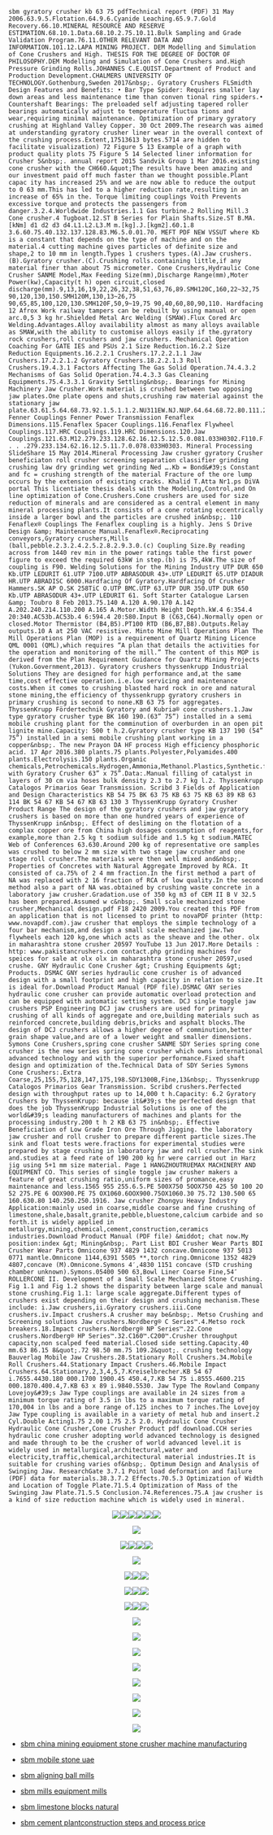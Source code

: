 
```
sbm gyratory crusher kb 63 75 pdfTechnical report (PDF) 31 May 2006.63.9.5.Flotation.64.9.6.Cyanide Leaching.65.9.7.Gold Recovery.66.10.MINERAL RESOURCE AND RESERVE ESTIMATION.68.10.1.Data.68.10.2.75.10.11.Bulk Sampling and Grade Validation Program.76.11.OTHER RELEVANT DATA AND INFORMATION.101.12.LAPA MINING PROJECT. DEM Modelling and Simulation of Cone Crushers and High. THESIS FOR THE DEGREE OF DOCTOR OF PHILOSOPHY.DEM Modelling and Simulation of Cone Crushers and.High Pressure Grinding Rolls.JOHANNES C.E.QUIST.Department of Product and Production Development.CHALMERS UNIVERSITY OF TECHNOLOGY.Gothenburg,Sweden 2017&nbsp;. Gyratory Crushers FLSmidth Design Features and Benefits: • Bar Type Spider: Requires smaller lay down areas and less maintenance time than conven tional ring spiders.• Countershaft Bearings: The preloaded self adjusting tapered roller bearings automatically adjust to temperature fluctua tions and wear,requiring minimal maintenance. Optimization of primary gyratory crushing at Highland Valley Copper. 30 Oct 2009.The research was aimed at understanding gyratory crusher liner wear in the overall context of the crushing process.Extent,17513613 bytes.5714 are hidden to facilitate visualization) 72 Figure 5 13 Example of a graph with product quality plots 75 Figure 5 14 Selected liner information for Crusher 5&nbsp;. annual report 2015 Sandvik Group 1 Mar 2016.existing cone crusher with the CH660.&quot;The results have been amazing and our investment paid off much faster than we thought possible.Plant capac ity has increased 25% and we are now able to reduce the output to 0 63 mm.This has led to a higher reduction rate,resulting in an increase of 65% in the. Torque limiting couplings Voith Prevents excessive torque and protects the passengers from danger.3.2.4.Worldwide Industries.1.1 Gas turbine.2 Rolling Mill.3 Cone crusher.4 Tugboat.12.ST B Series for Plain Shafts.Size.ST B.MA.[kNm] d1 d2 d3 d4.L1.L2.L3.M m.[kg].J.[kgm2].60.1.8 3.6.60.75.40.132.137.128.83.M6.5.0.01.70. MEFT PDF NEW VSSUT where Kb is a constant that depends on the type of machine and on the material.4 cutting machine gives particles of definite size and shape,2 to 10 mm in length.Types 1 crushers types.(A).Jaw crushers.(B).Gyratory crusher.(C).Crushing rolls.containing little,if any material finer than about 75 micrometer. Cone Crushers,Hydraulic Cone Crusher SANME Model,Max Feeding Size(mm),Discharge Range(mm),Moter Power(kw),Capacity(t h) open circuit,closed discharge(mm).9,13,16,19,22,26,32,38,51,63,76,89.SMH120C,160,22~32,75 90,120,130,150.SMH120M,130,13~26,75 90,65,85,100,120,130.SMH120F,50,9~19,75 90,40,60,80,90,110. Hardfacing 12 Afrox Work railway tampers can be rebuilt by using manual or open arc.0,5 3 kg hr.Shielded Metal Arc Welding (SMAW).Flux Cored Arc Welding.Advantages.Alloy availability almost as many alloys available as SMAW,with the ability to customise alloys easily if the.gyratory rock crushers,roll crushers and jaw crushers. Mechanical Operation Coaching For GATE IES and PSUs 2.1 Size Reduction.16.2.2 Size Reduction Equipments.16.2.2.1 Crushers.17.2.2.1.1 Jaw Crushers.17.2.2.1.2 Gyratory Crushers.18.2.2.1.3 Roll Crushers.19.4.3.1 Factors Affecting The Gas Solid Operation.74.4.3.2 Mechanisms of Gas Solid Operation.74.4.3.3 Gas Cleaning Equipments.75.4.3.3.1 Gravity Settling&nbsp;. Bearings for Mining Machinery Jaw Crusher.Work material is crushed between two opposing jaw plates.One plate opens and shuts,crushing raw material against the stationary jaw plate.63.61.5.64.68.73.92.1.5.1.1.2.NU311EW.NJ.NUP.64.64.68.72.80.111.2.2.1.4.NU212EW.NJ.NUP.68.68.70.75.80.102.1.5.1.5.1.2.NU213EW.NJ. Fenner Couplings Fenner Power Transmission Fenaflex Dimensions.115.Fenaflex Spacer Couplings.116.Fenaflex Flywheel Couplings.117.HRC Couplings.119.HRC Dimensions.120.Jaw Couplings.121.63.M12.279.233.128.62.16.12.5.12.5.0.081.033H0302.F110.F.3020.75.3&quot;.63.5.51.55. . . .279.233.134.62.16.12.5.11.7.0.078.033H0303. Mineral Processing SlideShare 15 May 2014.Mineral Processing Jaw crusher gyratory Crusher beneficiaton roll crusher screening separation classifier grinding crushing law dry grinding wet grinding Ned ….Kb = Bond&#39;s Constant and fc = crushing strength of the material Fracture of the ore lump occurs by the extension of existing cracks. Khalid T.Atta Nr1.ps DiVA portal This licentiate thesis deals with the Modeling,Control,and On line optimization of Cone.Crushers.Cone crushers are used for size reduction of minerals and are considered as a central element in many mineral processing plants.It consists of a cone rotating eccentrically inside a larger bowl and the particles are crushed in&nbsp;. 110 Fenaflex® Couplings The Fenaflex coupling is a highly. Jens S Drive Design &amp; Maintenance Manual.Fenaflex®.Reciprocating conveyors,Gyratory crushers,Mills (ball,pebble.2.3.2.4.2.5.2.8.2.9.3.0.(c) Coupling Size.By reading across from 1440 rev min in the power ratings table the first power figure to exceed the required 63kW in step.(b) is 75,4kW.The size of coupling is F90. Welding Solutions for the Mining Industry UTP DUR 650 Kb.UTP LEDURIT 61.UTP 7100.UTP ABRASODUR 43+.UTP LEDURIT 65.UTP DIADUR HR.UTP ABRADISC 6000.Hardfacing Of Gyratory.Hardfacing Of Crusher Hammers.SK AP O.SK 258TiC O.UTP BMC.UTP 63.UTP DUR 350.UTP DUR 650 Kb.UTP ABRASODUR 43+.UTP LEDURIT 61. Soft Starter Catalogue Larsen &amp; Toubro 8 Feb 2013.75.140 A.120 A.90.170 A.142 A.202.240.214.110.200 A.165 A.Motor.Width Height Depth.kW.4 6:354.4 20:340.AC53b.AC53b.4 6:594.4 20:580.Input B (C63,C64).Normally open or closed.Motor Thermistor (B4,B5).PT100 RTD (B6,B7,B8).Outputs.Relay outputs.10 A at 250 VAC resistive. Minto Mine Mill Operations Plan The Mill Operations Plan (MOP) is a requirement of Quartz Mining Licence QML 0001 (QML),which requires “A plan that details the activities for the operation and monitoring of the mill.” The content of this MOP is derived from the Plan Requirement Guidance for Quartz Mining Projects (Yukon.Government,2013). Gyratory crushers thyssenkrupp Industrial Solutions They are designed for high performance and,at the same time,cost effective operation.i.e.low servicing and maintenance costs.When it comes to crushing blasted hard rock in ore and natural stone mining,the efficiency of thyssenkrupp gyratory crushers in primary crushing is second to none.KB 63 75 for aggregates. ThyssenKrupp Fördertechnik Gyratory and Kubria® cone crushers.1.Jaw type gyratory crusher type BK 160 190.(63” 75”) installed in a semi mobile crushing plant for the comminution of overburden in an open pit lignite mine.Capacity: 500 t h.2.Gyratory crusher type KB 137 190 (54” 75”) installed in a semi mobile crushing plant working in a copper&nbsp;. The new Prayon DA HF process High efficiency phosphoric acid. 17 Apr 2016.380 plants.75 plants.Polyester,Polyamides.400 plants.Electrolysis.150 plants.Organic chemicals,Petrochemicals.Hydrogen,Ammonia,Methanol.Plastics,Synthetic.feed with Gyratory Crusher 63” x 75”.Data:.Manual filling of catalyst in layers of 30 cm via hoses bulk density 2.3 to 2.7 kg l.2. Thyssenkrupp Catalogos Primarios Gear Transmission. Scribd 3 Fields of Application and Design Characteristics KB 54 75 BK 63 75 KB 63 75 KB 63 89 KB 63 114 BK 54 67 KB 54 67 KB 63 130 3 ThyssenKrupp Gyratory Crusher Product Range The design of the gyratory crushers and jaw gyratory crushers is based on more than one hundred years of experience of ThyssenKrupp in&nbsp;. Effect of desliming on the flotation of a complax copper ore from China high dosages consumption of reagents,for example,more than 2.5 kg t sodium sulfide and 1.5 kg t sodium.MATEC Web of Conferences 63.630.Around 200 kg of representative ore samples was crushed to below 2 mm size with two stage jaw crusher and one stage roll crusher.The materials were then well mixed and&nbsp;. Properties of Concretes with Natural Aggregate Improved by RCA. It consisted of ca.75% of 2 4 mm fraction.In the first method a part of NA was replaced with 2 16 fraction of RCA of low quality.In the second method also a part of NA was.obtained by crushing waste concrete in a laboratory jaw crusher.Gradation.use of 350 kg m3 of CEM II B V 32.5 has been prepared.Assumed w c&nbsp;. Small scale mechanized stone crusher,Mechanical design.pdf F18 2420 2009.You created this PDF from an application that is not licensed to print to novaPDF printer (http: www.novapdf.com).jaw crusher that employs the simple technology of a four bar mechanism,and design a small scale mechanized jaw.Two flywheels each 120 kg,one which acts as the sheave and the other. olx in maharashtra stone crusher 20597 YouTube 13 Jun 2017.More Details : http: www.pakistancrushers.com contact.php grinding machines for speices for sale at olx olx in maharashtra stone crusher 20597,used crushe. GNY Hydraulic Cone Crusher &gt; Crushing Equipments &gt; Products. DSMAC GNY series hydraulic cone crusher is of advanced design with a small footprint and high capacity in relation to size.It is ideal for.Download Product Manual (PDF file).DSMAC GNY series hydraulic cone crusher can provide automatic overload protection and can be equipped with automatic setting system. DCJ single toggle jaw crushers PSP Engineering DCJ jaw crushers are used for primary crushing of all kinds of aggregate and ore,building materials such as reinforced concrete,building debris,bricks and asphalt blocks.The design of DCJ crushers allows a higher degree of comminution,better grain shape value,and are of a lower weight and smaller dimensions. Symons Cone Crushers,spring cone crusher SANME SDY Series spring cone crusher is the new series spring cone crusher which owns international advanced technology and with the superior performance.Fixed shaft design and optimization of the.Technical Data of SDY Series Symons Cone Crushers:.Extra Coarse,25,155,75,128,147,175,198.SDY1300B,Fine,13&nbsp;. Thyssenkrupp Catalogos Primarios Gear Transmission. Scribd crushers.Perfected design with throughput rates up to 14,000 t h.Capacity: 6.2 Gyratory Crushers by ThyssenKrupp: because it&#39;s the perfected design that does the job ThyssenKrupp Industrial Solutions is one of the world&#39;s leading manufacturers of machines and plants for the processing industry.200 t h 2 KB 63 75 in&nbsp;. Effective Beneficiation of Low Grade Iron Ore Through Jigging. the laboratory jaw crusher and roll crusher to prepare different particle sizes.The sink and float tests were.fractions for experimental studies were prepared by stage crushing in laboratory jaw and roll crusher.The sink and.studies at a feed rate of 190 200 kg hr were carried out in Harz jig using 5+1 mm size material. Page 1 HANGZHOUTRUEMAX MACHINERY AND EQUIPMENT CO. This series of single toggle jaw crusher makers a feature of great crushing ratio,uniform sizes of promance,easy maintenance and less.1565 955 255.6.5.PE 500X750 5OOX750 425 50 100 2O 52 275.PE 6 OOX900.PE 75 OX1060.6OOX900.75OX1060.30 75.72 130.500 65 160.630.80 140.250.250.1916. Jaw crusher Zhongyu Heavy Industry Application:mainly used in coarse,middle coarse and fine crushing of limestone,shale,basalt,granite,pebble,bluestone,calcium carbide and so forth.it is widely applied in metallurgy,mining,chemical,cement,construction,ceramics industries.Download Product Manual (PDF file) &middot; chat now.My position:index &gt; Mining&nbsp;. Part List BDI Crusher Wear Parts BDI Crusher Wear Parts Omnicone 937 4829 1432 concave.Omnicone 937 5013 0771 mantle.Omnicone 1144,6391 5505 **,torch ring.Omnicone 1352 4829 4807,concave (M).Omnicone.Symons 4′,4830 1151 concave (STD crushing chamber unknown).Symons.05400 500 63,Bowl Liner Coarse Fine,54″ ROLLERCONE II. Development of a Small Scale Mechanized Stone Crushing. Fig 1.1 and Fig 1.2 shows the disparity between large scale and manual stone crushing.Fig 1.1: large scale aggregate.Different types of crushers exist depending on their design and crushing mechanism.These include: i.Jaw crushers,ii.Gyratory crushers.iii.Cone crushers.iv.Impact crushers.A crusher may be&nbsp;. Metso Crushing and Screening solutions Jaw crushers.Nordberg® C Series™.4.Metso rock breakers.18.Impact crushers.Nordberg® NP Series™.22.Cone crushers.Nordberg® HP Series™.32.C160™.C200™.Crusher throughput capacity,non scalped feed material.Closed side setting.Capacity.40 mm.63 86.15 8&quot;.72 98.50 mm.75 109.2&quot;. crushing technology Bauverlag Mobile Jaw Crushers.28.Stationary Roll Crushers.34.Mobile Roll Crushers.44.Stationary Impact Crushers.46.Mobile Impact Crushers.64.Stationary.2,3,4,5,7.Kreiselbrecher.KB 54 67 i.7655.4430.180 000.1700 1900.45 450.4,7.KB 54 75 i.8555.4600.215 000.1870.400.4,7.KB 63 x 89 i.9840.5530. Jaw Type The Rowland Company Lovejoy&#39;s Jaw Type couplings are available in 24 sizes from a minimum torque rating of 3.5 in lbs to a maximum torque rating of 170,004 in lbs and a bore range of.125 inches to 7 inches.The Lovejoy Jaw Type coupling is available in a variety of metal hub and insert.2 Cyl.Double Acting1.75 2.00 1.75 2.5 2.0. Hydraulic Cone Crusher Hydraulic Cone Crusher,Cone Crusher Product pdf download.CCH series hydraulic cone crusher adopting world advanced technology is designed and made through to be the crusher of world advanced level.it is widely used in metallurgical,architectural,water and electricity,traffic,chemical,architectural material industries.It is suitable for crushing varies of&nbsp;. Optimum Design and Analysis of Swinging Jaw. ResearchGate 3.7.1 Point load deformation and failure (PDF) data for materials.38.3.7.2 Effects.70.5.3 Optimization of Width and Location of Toggle Plate.71.5.4 Optimization of Mass of the Swinging Jaw Plate.71.5.5 Conclusion.74.References.75.A jaw crusher is a kind of size reduction machine which is widely used in mineral. 
```

<div align="center">
  
<a rel="nofollow" href="https://m.shibang-china.com?f=github&k=sbm+gyratory+crusher+kb+63+75+pdf"><img src="https://static.shibang-china.com/en/l.png"></a><img src="https://static.shibang-china.com/en/hw.png"><a rel="nofollow" href="https://m.shibang-china.com/product/?f=github&k=sbm+gyratory+crusher+kb+63+75+pdf"><img src="https://static.shibang-china.com/en/p.png"></a><a rel="nofollow" href="https://m.shibang-china.com/cases/?f=github&k=sbm+gyratory+crusher+kb+63+75+pdf"><img src="https://static.shibang-china.com/en/c.png"></a><a rel="nofollow" href="https://m.shibang-china.com/news/?f=github&k=sbm+gyratory+crusher+kb+63+75+pdf"><img src="https://static.shibang-china.com/en/n.png"></a><a rel="nofollow" href="https://m.shibang-china.com?f=github&k=sbm+gyratory+crusher+kb+63+75+pdf"><img src="https://static.shibang-china.com/en/m.png"></a>

<a rel="nofollow" href="https://m.shibang-china.com/product/?f=github&k=sbm+gyratory+crusher+kb+63+75+pdf"><img src="https://static.shibang-china.com/en/b.jpg"></a>
  
<a rel="nofollow" href="https://m.shibang-china.com/solution-aggregate.html?f=github&k=sbm+gyratory+crusher+kb+63+75+pdf"><img src="https://static.shibang-china.com/en/a.jpg"></a><a rel="nofollow" href="https://m.shibang-china.com/solution-mine.html?f=github&k=sbm+gyratory+crusher+kb+63+75+pdf"><img src="https://static.shibang-china.com/en/m.jpg"></a><a rel="nofollow" href="https://m.shibang-china.com/solution-mill.html?f=github&k=sbm+gyratory+crusher+kb+63+75+pdf"><img src="https://static.shibang-china.com/en/g.jpg"></a><a rel="nofollow" href="https://m.shibang-china.com/solution-epc.html?f=github&k=sbm+gyratory+crusher+kb+63+75+pdf"><img src="https://static.shibang-china.com/en/e.jpg"></a>

<a rel="nofollow" href="https://m.shibang-china.com/product/?f=github&k=sbm+gyratory+crusher+kb+63+75+pdf"><img src="https://static.shibang-china.com/en/a-p.png"></a>

<a rel="nofollow" href="https://m.shibang-china.com/product/crusher/c6x.html?f=github&k=sbm+gyratory+crusher+kb+63+75+pdf"><img src="https://static.shibang-china.com/en/j.jpg"></a><a rel="nofollow" href="https://m.shibang-china.com/product/crusher/ci5x.html?f=github&k=sbm+gyratory+crusher+kb+63+75+pdf"><img src="https://static.shibang-china.com/en/i.jpg"></a><a rel="nofollow" href="https://m.shibang-china.com/product/crusher/hst.html?f=github&k=sbm+gyratory+crusher+kb+63+75+pdf"><img src="https://static.shibang-china.com/en/c.jpg"></a>

<a rel="nofollow" href="https://m.shibang-china.com/product/mill/mtw.html?f=github&k=sbm+gyratory+crusher+kb+63+75+pdf"><img src="https://static.shibang-china.com/en/mtw.jpg"></a><a rel="nofollow" href="https://m.shibang-china.com/product/mill/scm.html?f=github&k=sbm+gyratory+crusher+kb+63+75+pdf"><img src="https://static.shibang-china.com/en/scm.jpg"></a><a rel="nofollow" href="https://m.shibang-china.com/product/mill/lm.html?f=github&k=sbm+gyratory+crusher+kb+63+75+pdf"><img src="https://static.shibang-china.com/en/lm.jpg"></a>

<a rel="nofollow" href="https://m.shibang-china.com/product/sand/vsi6x.html?f=github&k=sbm+gyratory+crusher+kb+63+75+pdf"><img src="https://static.shibang-china.com/en/6x.jpg"></a><a rel="nofollow" href="https://m.shibang-china.com/product/sand/vu.html?f=github&k=sbm+gyratory+crusher+kb+63+75+pdf"><img src="https://static.shibang-china.com/en/vu.jpg"></a><a rel="nofollow" href="https://m.shibang-china.com/product/mobile/klun.html?f=github&k=sbm+gyratory+crusher+kb+63+75+pdf"><img src="https://static.shibang-china.com/en/k.jpg"></a>

<a rel="nofollow" href="https://m.shibang-china.com/cases/?f=github&k=sbm+gyratory+crusher+kb+63+75+pdf"><img src="https://static.shibang-china.com/en/case.png"></a>

<a rel="nofollow" href="https://m.shibang-china.com/cases/aggregate/202.html?f=github&k=sbm+gyratory+crusher+kb+63+75+pdf"><img src="https://static.shibang-china.com/en/c-1.jpg"></a>

<a rel="nofollow" href="https://m.shibang-china.com/cases/aggregate/203.html?f=github&k=sbm+gyratory+crusher+kb+63+75+pdf"><img src="https://static.shibang-china.com/en/c-2.jpg"></a>

<a rel="nofollow" href="https://m.shibang-china.com/cases/mill/123.html?f=github&k=sbm+gyratory+crusher+kb+63+75+pdf"><img src="https://static.shibang-china.com/en/c-3.jpg"></a>

<a rel="nofollow" href="https://m.shibang-china.com/contact_us.html?f=github&k=sbm+gyratory+crusher+kb+63+75+pdf"><img src="https://static.shibang-china.com/en/contact.png"></a>

<a rel="nofollow" href="https://swt.shibang-china.com/?f=github&k=sbm+gyratory+crusher+kb+63+75+pdf"><img src="https://static.shibang-china.com/en/chat.png"></a>

<a rel="nofollow" href="https://whatsapp.shibangsoft.com/WhatsApp.php?f=github&k=sbm+gyratory+crusher+kb+63+75+pdf"><img src="https://static.shibang-china.com/en/whatsapp.png"></a>

<a rel="nofollow" href="https://m.shibang-china.com/?f=github&k=sbm+gyratory+crusher+kb+63+75+pdf"><img src="https://static.shibang-china.com/en/website.png"></a>

</div>


* [sbm china mining equipment stone crusher machine manufacturing](sbm%20china%20mining%20equipment%20stone%20crusher%20machine%20manufacturing.md)

* [sbm mobile stone uae](sbm%20mobile%20stone%20uae.md)

* [sbm aligning ball mills](sbm%20aligning%20ball%20mills.md)

* [sbm mills equipment mills](sbm%20mills%20equipment%20mills.md)

* [sbm limestone blocks natural](sbm%20limestone%20blocks%20natural.md)

* [sbm cement plantconstruction steps and process price](sbm%20cement%20plantconstruction%20steps%20and%20process%20price.md)